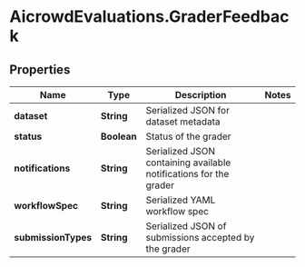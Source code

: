 # AicrowdEvaluations.GraderFeedback

## Properties
Name | Type | Description | Notes
------------ | ------------- | ------------- | -------------
**dataset** | **String** | Serialized JSON for dataset metadata | 
**status** | **Boolean** | Status of the grader | 
**notifications** | **String** | Serialized JSON containing available notifications for the grader | 
**workflowSpec** | **String** | Serialized YAML workflow spec | 
**submissionTypes** | **String** | Serialized JSON of submissions accepted by the grader | 


